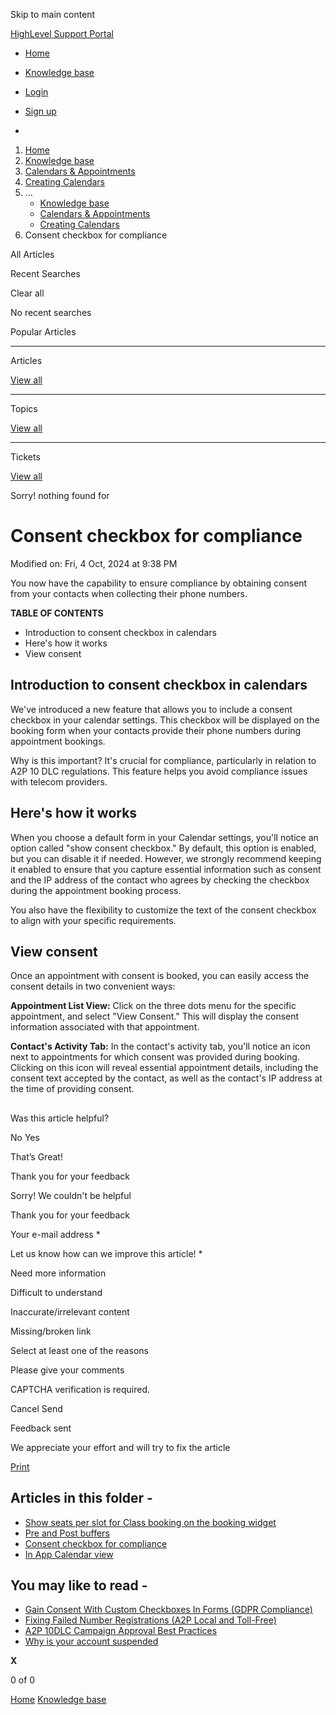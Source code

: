 Skip to main content

[ HighLevel Support Portal ](https://help.gohighlevel.com)

  * [ Home ](/support/home)
  * [ Knowledge base ](/support/solutions)

  * [Login](/support/login)
  * [Sign up](/support/signup)
  * 

  1. [Home](/support/home)
  2. [Knowledge base](/support/solutions)
  3. [Calendars & Appointments](/support/solutions/48000449585)
  4. [Creating Calendars](/support/solutions/folders/48000666396)
  5. ... 
     * [Knowledge base](/support/solutions)
     * [Calendars & Appointments](/support/solutions/48000449585)
     * [Creating Calendars](/support/solutions/folders/48000666396)
  6. Consent checkbox for compliance

All  Articles 

Recent Searches

Clear all

No recent searches

Popular Articles

* * *

Articles

[View all](/support/search/solutions)

* * *

Topics

[View all](/support/search/topics)

* * *

Tickets

[View all](/support/search/tickets)

Sorry! nothing found for   

# Consent checkbox for compliance

Modified on: Fri, 4 Oct, 2024 at 9:38 PM

You now have the capability to ensure compliance by obtaining consent from your contacts when collecting their phone numbers.

**TABLE OF CONTENTS**

  * Introduction to consent checkbox in calendars
  * Here's how it works
  * View consent

## Introduction to consent checkbox in calendars

We've introduced a new feature that allows you to include a consent checkbox in your calendar settings. This checkbox will be displayed on the booking form when your contacts provide their phone numbers during appointment bookings.

Why is this important? It's crucial for compliance, particularly in relation to A2P 10 DLC regulations. This feature helps you avoid compliance issues with telecom providers.

## Here's how it works

When you choose a default form in your Calendar settings, you'll notice an option called "show consent checkbox." By default, this option is enabled, but you can disable it if needed. However, we strongly recommend keeping it enabled to ensure that you capture essential information such as consent and the IP address of the contact who agrees by checking the checkbox during the appointment booking process.

You also have the flexibility to customize the text of the consent checkbox to align with your specific requirements.

## 

## View consent

Once an appointment with consent is booked, you can easily access the consent details in two convenient ways:

**Appointment List View:** Click on the three dots menu for the specific appointment, and select "View Consent." This will display the consent information associated with that appointment.

**Contact's Activity Tab:** In the contact's activity tab, you'll notice an icon next to appointments for which consent was provided during booking. Clicking on this icon will reveal essential appointment details, including the consent text accepted by the contact, as well as the contact's IP address at the time of providing consent.

##   

Was this article helpful?

No  Yes 

That’s Great!

Thank you for your feedback

Sorry! We couldn't be helpful

Thank you for your feedback

Your e-mail address *

Let us know how can we improve this article! *

Need more information 

Difficult to understand 

Inaccurate/irrelevant content 

Missing/broken link 

Select at least one of the reasons 

Please give your comments 

CAPTCHA verification is required. 

Cancel  Send 

Feedback sent

We appreciate your effort and will try to fix the article

[Print](javascript:print\(\))

## Articles in this folder -

  * [Show seats per slot for Class booking on the booking widget](/support/solutions/articles/155000000956-show-seats-per-slot-for-class-booking-on-the-booking-widget)
  * [Pre and Post buffers](/support/solutions/articles/155000001019-pre-and-post-buffers)
  * [Consent checkbox for compliance](/support/solutions/articles/155000001032-consent-checkbox-for-compliance)
  * [In App Calendar view](/support/solutions/articles/155000001202-in-app-calendar-view)

## You may like to read -

  * [Gain Consent With Custom Checkboxes In Forms (GDPR Compliance)](/support/solutions/articles/48001185523-gain-consent-with-custom-checkboxes-in-forms-gdpr-compliance-)
  * [Fixing Failed Number Registrations (A2P Local and Toll-Free)](/support/solutions/articles/155000001454-fixing-failed-number-registrations-a2p-local-and-toll-free-)
  * [A2P 10DLC Campaign Approval Best Practices](/support/solutions/articles/48001229784-a2p-10dlc-campaign-approval-best-practices)
  * [Why is your account suspended](/support/solutions/articles/48001207676-why-is-your-account-suspended)

**X**

0 of 0 []()

[Home](/support/home) [Knowledge base](/support/solutions)
